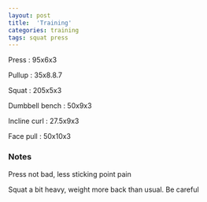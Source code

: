 ```yaml
---
layout: post
title:  'Training'
categories: training
tags: squat press
---
```


Press : 95x6x3

Pullup  : 35x8.8.7

Squat : 205x5x3

Dumbbell bench  : 50x9x3

Incline curl  : 27.5x9x3

Face pull : 50x10x3

### Notes

Press not bad, less sticking point pain

Squat a bit heavy, weight more back than usual. Be careful
